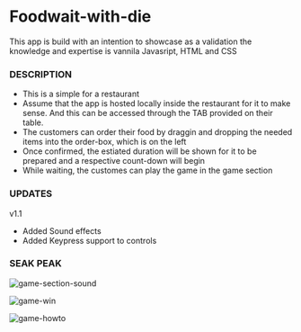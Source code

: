 # Foodwait-with-die
   This app is build with an intention to showcase as a validation the knowledge and expertise is vannila Javasript, HTML and CSS
    
    
### DESCRIPTION
- This is a simple for a restaurant
- Assume that the app is hosted locally inside the restaurant for it to make sense. And this can be accessed through the TAB provided on their table.
- The customers can order their food by draggin and dropping the needed items into the order-box, which is on the left
- Once confirmed, the estiated duration will be shown for it to be prepared and a respective count-down will begin
- While waiting, the customes can play the game in the game section

### UPDATES

v1.1 
   - Added Sound effects
   - Added Keypress support to controls


### SEAK PEAK

![game-section-sound](https://user-images.githubusercontent.com/64712526/128625860-c138cdec-990c-47a2-8174-2f1b59868b2d.png)


![game-win](https://user-images.githubusercontent.com/64712526/128603478-ba52aa73-a606-4d2c-8fff-25c483b40bc5.png)


![game-howto](https://user-images.githubusercontent.com/64712526/128603479-25c4b758-9b2e-4055-9fea-dc0de18e1bec.png)
